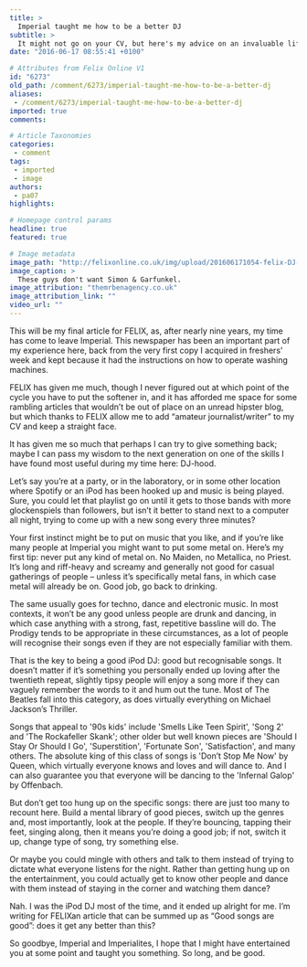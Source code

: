 ```yaml
---
title: >
  Imperial taught me how to be a better DJ
subtitle: >
  It might not go on your CV, but here's my advice on an invaluable life skill
date: "2016-06-17 08:55:41 +0100"

# Attributes from Felix Online V1
id: "6273"
old_path: /comment/6273/imperial-taught-me-how-to-be-a-better-dj
aliases:
 - /comment/6273/imperial-taught-me-how-to-be-a-better-dj
imported: true
comments:

# Article Taxonomies
categories:
 - comment
tags:
 - imported
 - image
authors:
 - pa07
highlights:

# Homepage control params
headline: true
featured: true

# Image metadata
image_path: "http://felixonline.co.uk/img/upload/201606171054-felix-DJ-Makes.jpg"
image_caption: >
  These guys don't want Simon & Garfunkel.
image_attribution: "themrbenagency.co.uk"
image_attribution_link: ""
video_url: ""
---
```


This will be my final article for FELIX, as, after nearly nine years, my time has come to leave Imperial. This newspaper has been an important part of my experience here, back from the very first copy I acquired in freshers’ week and kept because it had the instructions on how to operate washing machines.

FELIX has given me much, though I never figured out at which point of the cycle you have to put the softener in, and it has afforded me space for some rambling articles that wouldn’t be out of place on an unread hipster blog, but which thanks to FELIX allow me to add “amateur journalist/writer” to my CV and keep a straight face.

It has given me so much that perhaps I can try to give something back; maybe I can pass my wisdom to the next generation on one of the skills I have found most useful during my time here: DJ-hood.

Let’s say you’re at a party, or in the laboratory, or in some other location where Spotify or an iPod has been hooked up and music is being played. Sure, you could let that playlist go on until it gets to those bands with more glockenspiels than followers, but isn’t it better to stand next to a computer all night, trying to come up with a new song every three minutes?

Your first instinct might be to put on music that you like, and if you’re like many people at Imperial you might want to put some metal on. Here’s my first tip: never put any kind of metal on. No Maiden, no Metallica, no Priest. It’s long and riff-heavy and screamy and generally not good for casual gatherings of people – unless it’s specifically metal fans, in which case metal will already be on. Good job, go back to drinking.

The same usually goes for techno, dance and electronic music. In most contexts, it won’t be any good unless people are drunk and dancing, in which case anything with a strong, fast, repetitive bassline will do. The Prodigy tends to be appropriate in these circumstances, as a lot of people will recognise their songs even if they are not especially familiar with them.

That is the key to being a good iPod DJ: good but recognisable songs. It doesn’t matter if it’s something you personally ended up loving after the twentieth repeat, slightly tipsy people will enjoy a song more if they can vaguely remember the words to it and hum out the tune. Most of The Beatles fall into this category, as does virtually everything on Michael Jackson’s Thriller.

Songs that appeal to '90s kids' include 'Smells Like Teen Spirit', 'Song 2' and 'The Rockafeller Skank'; other older but well known pieces are 'Should I Stay Or Should I Go', 'Superstition', 'Fortunate Son', 'Satisfaction', and many others. The absolute king of this class of songs is 'Don’t Stop Me Now' by Queen, which virtually everyone knows and loves and will dance to. And I can also guarantee you that everyone will be dancing to the 'Infernal Galop' by Offenbach.

But don’t get too hung up on the specific songs: there are just too many to recount here. Build a mental library of good pieces, switch up the genres and, most importantly, look at the people. If they’re bouncing, tapping their feet, singing along, then it means you’re doing a good job; if not, switch it up, change type of song, try something else.

Or maybe you could mingle with others and talk to them instead of trying to dictate what everyone listens for the night. Rather than getting hung up on the entertainment, you could actually get to know other people and dance with them instead of staying in the corner and watching them dance?

Nah. I was the iPod DJ most of the time, and it ended up alright for me. I’m writing for FELIXan article that can be summed up as “Good songs are good”: does it get any better than this?

So goodbye, Imperial and Imperialites, I hope that I might have entertained you at some point and taught you something. So long, and be good.
